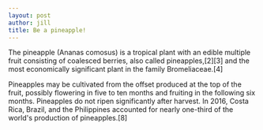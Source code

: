 ```yaml
---
layout: post
author: jill
title: Be a pineapple!
---
```

The pineapple (Ananas comosus) is a tropical plant with an edible multiple fruit consisting of coalesced berries, also called pineapples,[2][3] and the most economically significant plant in the family Bromeliaceae.[4]

Pineapples may be cultivated from the offset produced at the top of the fruit, possibly flowering in five to ten months and fruiting in the following six months. Pineapples do not ripen significantly after harvest. In 2016, Costa Rica, Brazil, and the Philippines accounted for nearly one-third of the world's production of pineapples.[8]